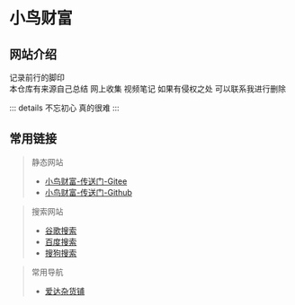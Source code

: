 # 小鸟财富

## 网站介绍

记录前行的脚印  
本仓库有来源自己总结 网上收集 视频笔记 如果有侵权之处 可以联系我进行删除

::: details
不忘初心 真的很难
:::

## 常用链接

> 静态网站
>
> - [小鸟财富-传送门-Gitee](https://tishenme.gitee.io/smallbird-treasure-site)
> - [小鸟财富-传送门-Github](https://tishenme.github.io/smallbird-treasure-site)

> 搜索网站
>
> - [谷歌搜索](https://www.google.com)
> - [百度搜索](https://www.baidu.com)
> - [搜狗搜索](https://www.sogou.com)

> 常用导航
>
> - [爱达杂货铺](https://adzhp.com/)
